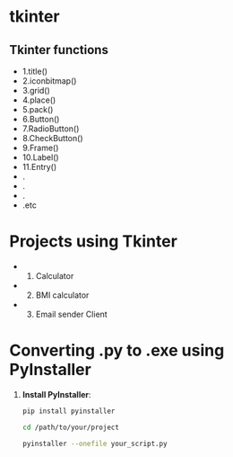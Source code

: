 # tkinter

## Tkinter functions
- 1.title()
- 2.iconbitmap()
- 3.grid()
- 4.place()
- 5.pack()
- 6.Button()
- 7.RadioButton()
- 8.CheckButton()
- 9.Frame()
- 10.Label()
- 11.Entry()
- .
- .
- .
- .etc


# Projects using Tkinter
- 1. Calculator
- 2. BMI calculator
- 3. Email sender Client

# Converting .py to .exe using PyInstaller


1. **Install PyInstaller**:
   ```bash
   pip install pyinstaller

   cd /path/to/your/project

   pyinstaller --onefile your_script.py

